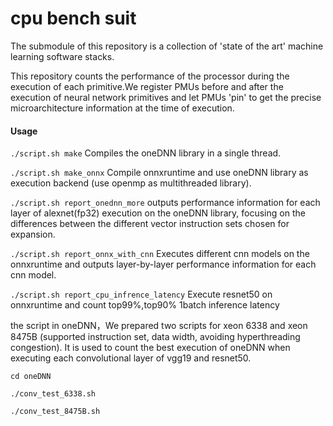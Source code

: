 # cpu bench suit

The submodule of this repository is a collection of 'state of the art' machine learning software stacks.

This repository counts the performance of the processor during the execution of each primitive.We register PMUs before and after the execution of neural network primitives and let PMUs 'pin' to get the precise microarchitecture information at the time of execution.

#### Usage

`./script.sh make` Compiles the oneDNN library in a single thread.

`./script.sh make_onnx` Compile onnxruntime and use oneDNN library as execution backend (use openmp as multithreaded library).

`./script.sh report_onednn_more` outputs performance information for each layer of alexnet(fp32) execution on the oneDNN library, focusing on the differences between the different vector instruction sets chosen for expansion.

`./script.sh report_onnx_with_cnn` Executes different cnn models on the onnxruntime and outputs layer-by-layer performance information for each cnn model.

`./script.sh report_cpu_infrence_latency` Execute resnet50 on onnxruntime and count top99%,top90% 1batch inference latency

the script in oneDNN，We prepared two scripts for xeon 6338 and xeon 8475B (supported instruction set, data width, avoiding hyperthreading congestion). It is used to count the best execution of oneDNN when executing each convolutional layer of vgg19 and resnet50.

`cd oneDNN`

`./conv_test_6338.sh`

`./conv_test_8475B.sh`
